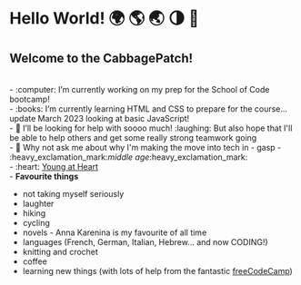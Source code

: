 
### <h1>Hello World! 🌍 🌎 🌏 🌗 🌠 </h1>

<!--
**cabbagepatch1981/cabbagepatch1981** is a ✨ _special_ ✨ repository because its `README.md` (this file) appears on your GitHub profile.


-->

    
<h2>Welcome to the CabbagePatch!</h2>
<br />
- :computer: I’m currently working on my prep for the School of Code bootcamp! <br />
- :books: I’m currently learning HTML and CSS to prepare for the course... update March 2023 looking at basic JavaScript!  <br /> 
- 🤔 I’ll be looking for help with soooo much! :laughing: But also hope that I'll be able to help others and get some really strong teamwork going<br />
- 💬 Why not ask me about why I'm making the move into tech in - gasp - :heavy_exclamation_mark:<em>middle age</em>:heavy_exclamation_mark: <br />
- :heart: <a href="https://www.dailymotion.com/video/x8mhe4" target="_blank">Young at Heart</a> <br />
- <strong>Favourite things</strong> 
<ul>
    <li>not taking myself seriously</li>
    <li>laughter</li>
    <li>hiking</li>
    <li>cycling</li>
    <li>novels - Anna Karenina is my favourite of all time</li>
    <li>languages (French, German, Italian, Hebrew... and now CODING!)</li>
    <li>knitting and crochet</li>
    <li>coffee</li>
    <li>learning new things (with lots of help from the fantastic <a href="https://www.freecodecamp.org/" target="_blank" rel="noopener noreferrer">freeCodeCamp</a>)</li>
</ul>    
